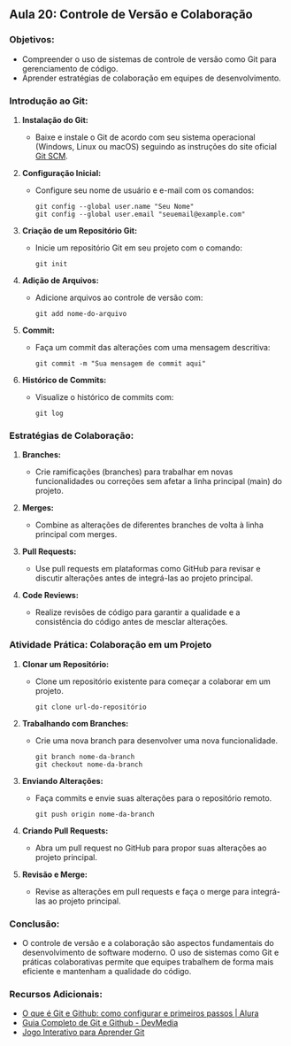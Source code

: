 ## Aula 20: Controle de Versão e Colaboração

### Objetivos:
- Compreender o uso de sistemas de controle de versão como Git para gerenciamento de código.
- Aprender estratégias de colaboração em equipes de desenvolvimento.

### Introdução ao Git:

1. **Instalação do Git:**
   - Baixe e instale o Git de acordo com seu sistema operacional (Windows, Linux ou macOS) seguindo as instruções do site oficial [Git SCM](https://git-scm.com/download/win).

2. **Configuração Inicial:**
   - Configure seu nome de usuário e e-mail com os comandos:
     ```
     git config --global user.name "Seu Nome"
     git config --global user.email "seuemail@example.com"
     ```

3. **Criação de um Repositório Git:**
   - Inicie um repositório Git em seu projeto com o comando:
     ```
     git init
     ```

4. **Adição de Arquivos:**
   - Adicione arquivos ao controle de versão com:
     ```
     git add nome-do-arquivo
     ```

5. **Commit:**
   - Faça um commit das alterações com uma mensagem descritiva:
     ```
     git commit -m "Sua mensagem de commit aqui"
     ```

6. **Histórico de Commits:**
   - Visualize o histórico de commits com:
     ```
     git log
     ```

### Estratégias de Colaboração:

1. **Branches:**
   - Crie ramificações (branches) para trabalhar em novas funcionalidades ou correções sem afetar a linha principal (main) do projeto.

2. **Merges:**
   - Combine as alterações de diferentes branches de volta à linha principal com merges.

3. **Pull Requests:**
   - Use pull requests em plataformas como GitHub para revisar e discutir alterações antes de integrá-las ao projeto principal.

4. **Code Reviews:**
   - Realize revisões de código para garantir a qualidade e a consistência do código antes de mesclar alterações.

### Atividade Prática: Colaboração em um Projeto

1. **Clonar um Repositório:**
   - Clone um repositório existente para começar a colaborar em um projeto.
     ```
     git clone url-do-repositório
     ```

2. **Trabalhando com Branches:**
   - Crie uma nova branch para desenvolver uma nova funcionalidade.
     ```
     git branch nome-da-branch
     git checkout nome-da-branch
     ```

3. **Enviando Alterações:**
   - Faça commits e envie suas alterações para o repositório remoto.
     ```
     git push origin nome-da-branch
     ```

4. **Criando Pull Requests:**
   - Abra um pull request no GitHub para propor suas alterações ao projeto principal.

5. **Revisão e Merge:**
   - Revise as alterações em pull requests e faça o merge para integrá-las ao projeto principal.

### Conclusão:
- O controle de versão e a colaboração são aspectos fundamentais do desenvolvimento de software moderno. O uso de sistemas como Git e práticas colaborativas permite que equipes trabalhem de forma mais eficiente e mantenham a qualidade do código.

### Recursos Adicionais:
- [O que é Git e Github: como configurar e primeiros passos | Alura](https://www.alura.com.br/artigos/o-que-e-git-e-github)
- [Guia Completo de Git e Github - DevMedia](https://www.devmedia.com.br/guia/git-e-github/38148)
- [Jogo Interativo para Aprender Git](https://learngitbranching.js.org/?locale=pt_BR)

